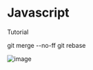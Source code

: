# Javascript
Tutorial



git merge --no-ff
git rebase

![image](https://github.com/au7anmolupadhyay/Javascript/assets/108249751/2b986576-e1db-4192-a557-e1dc28c3f2e1)
